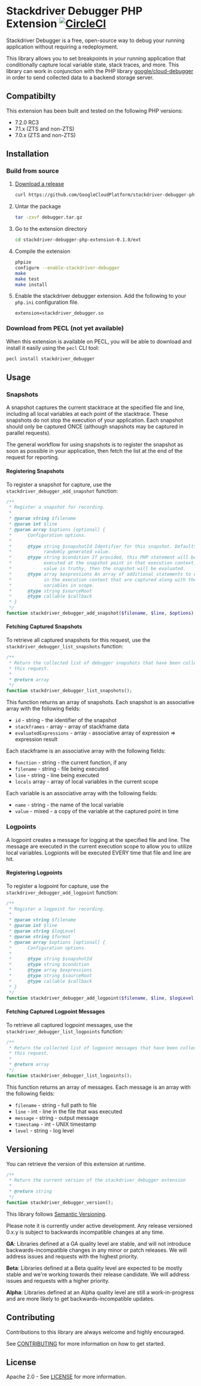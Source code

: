 # Stackdriver Debugger PHP Extension [![CircleCI](https://circleci.com/gh/GoogleCloudPlatform/stackdriver-debugger-php-extension.svg?style=svg)](https://circleci.com/gh/GoogleCloudPlatform/stackdriver-debugger-php-extension)

Stackdriver Debugger is a free, open-source way to debug your running
application without requiring a redeployment.

This library allows you to set breakpoints in your running application that
conditionally capture local variable state, stack traces, and more. This library
can work in conjunction with the PHP library
[google/cloud-debugger](https://packagist.org/packages/google/cloud-debugger) in
order to send collected data to a backend storage server.

## Compatibilty

This extension has been built and tested on the following PHP versions:

* 7.2.0 RC3
* 7.1.x (ZTS and non-ZTS)
* 7.0.x (ZTS and non-ZTS)

## Installation

### Build from source

1. [Download a release](https://github.com/GoogleCloudPlatform/stackdriver-debugger-php-extension/releases)

   ```bash
   curl https://github.com/GoogleCloudPlatform/stackdriver-debugger-php-extension/archive/v0.1.0.tar.gz -o debugger.tar.gz
   ```

1. Untar the package

   ```bash
   tar -zxvf debugger.tar.gz
   ```

1. Go to the extension directory

   ```bash
   cd stackdriver-debugger-php-extension-0.1.0/ext
   ```

1. Compile the extension

   ```bash
   phpize
   configure --enable-stackdriver-debugger
   make
   make test
   make install
   ```

1. Enable the stackdriver debugger extension. Add the following to your
   `php.ini` configuration file.

   ```
   extension=stackdriver_debugger.so
   ```

### Download from PECL (not yet available)

When this extension is available on PECL, you will be able to download and
install it easily using the `pecl` CLI tool:

```bash
pecl install stackdriver_debugger
```

## Usage

### Snapshots

A snapshot captures the current stacktrace at the specified file and line,
including all local variables at each point of the stacktrace. These snapshots
do not stop the execution of your application. Each snapshot should only be
captured ONCE (although snapshots may be captured in parallel requests).

The general workflow for using snapshots is to register the snapshot as soon as
possible in your application, then fetch the list at the end of the request for
reporting.

#### Registering Snapshots

To register a snapshot for capture, use the `stackdriver_debugger_add_snapshot`
function:

```php
/**
 * Register a snapshot for recording.
 *
 * @param string $filename
 * @param int $line
 * @param array $options [optional] {
 *      Configuration options.
 *
 *      @type string $snapshotId Identifier for this snapshot. Defaults to a
 *            randomly generated value.
 *      @type string $condition If provided, this PHP statement will be
 *            executed at the snapshot point in that execution context. If the
 *            value is truthy, then the snapshot will be evaluated.
 *      @type array $expressions An array of additional statements to execute
 *            in the execution context that are captured along with the local
 *            variables in scope.
 *      @type string $sourceRoot
 *      @type callable $callback
 * }
 */
function stackdriver_debugger_add_snapshot($filename, $line, $options);
```

#### Fetching Captured Snapshots

To retrieve all captured snapshots for this request, use the
`stackdriver_debugger_list_snapshots` function:

```php
/**
 * Return the collected list of debugger snapshots that have been collected for
 * this request.
 *
 * @return array
 */
function stackdriver_debugger_list_snapshots();
```

This function returns an array of snapshots. Each snapshot is an associative
array with the following fields:

* `id` - string - the identifier of the snapshot
* `stackframes` - array - array of stackframe data
* `evaluatedExpressions` - array - associative array of expression => expression
  result

Each stackframe is an associative array with the following fields:

* `function` - string - the current function, if any
* `filename` - string - file being executed
* `line` - string - line being executed
* `locals` array - array of local variables in the current scope

Each variable is an associative array with the following fields:

* `name` - string - the name of the local variable
* `value` - mixed - a copy of the variable at the captured point in time

### Logpoints

A logpoint creates a message for logging at the specified file and line. The
message are executed in the current execution scope to allow you to utilize
local variables. Logpionts will be executed EVERY time that file and line are
hit.

#### Registering Logpoints

To register a logpoint for capture, use the `stackdriver_debugger_add_logpoint`
function:

```php
/**
 * Register a logpoint for recording.
 *
 * @param string $filename
 * @param int $line
 * @param string $logLevel
 * @param string $format
 * @param array $options [optional] {
 *      Configuration options.
 *
 *      @type string $snapshotId
 *      @type string $condition
 *      @type array $expressions
 *      @type string $sourceRoot
 *      @type callable $callback
 * }
 */
function stackdriver_debugger_add_logpoint($filename, $line, $logLevel, $format, $options);
```

#### Fetching Captured Logpoint Messages

To retrieve all captured logpoint messages, use the
`stackdriver_debugger_list_logpoints` function:

```php
/**
 * Return the collected list of logpoint messages that have been collected for
 * this request.
 *
 * @return array
 */
function stackdriver_debugger_list_logpoints();
```

This function returns an array of messages. Each message is an array with the
following fields:

* `filename` - string - full path to file
* `line` - int - line in the file that was executed
* `message` - string - output message
* `timestamp` - int - UNIX timestamp
* `level` - string - log level

## Versioning

You can retrieve the version of this extension at runtime.

```php
/**
 * Return the current version of the stackdriver_debugger extension
 *
 * @return string
 */
function stackdriver_debugger_version();
```

This library follows [Semantic Versioning](http://semver.org/).

Please note it is currently under active development. Any release versioned
0.x.y is subject to backwards incompatible changes at any time.

**GA**: Libraries defined at a GA quality level are stable, and will not
introduce backwards-incompatible changes in any minor or patch releases. We will
address issues and requests with the highest priority.

**Beta**: Libraries defined at a Beta quality level are expected to be mostly
stable and we're working towards their release candidate. We will address issues
and requests with a higher priority.

**Alpha**: Libraries defined at an Alpha quality level are still a
work-in-progress and are more likely to get backwards-incompatible updates.

## Contributing

Contributions to this library are always welcome and highly encouraged.

See [CONTRIBUTING](CONTRIBUTING.md) for more information on how to get started.

## License

Apache 2.0 - See [LICENSE](LICENSE) for more information.
